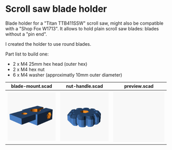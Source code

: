 # Scroll saw blade holder
Blade holder for a "Titan TTB411SSW" scroll saw, might also be compatible with a "Shop Fox W1713".
It allows to hold plain scroll saw blades: blades without a "pin end".

I created the holder to use round blades.

Part list to build one:
- 2 x M4 25mm hex head (outer hex)
- 2 x M4 hex nut
- 6 x M4 washer (approximatly 10mm outer diameter)

|blade-mount.scad|nut-handle.scad|preview.scad|
|---|---|---|
|![blade-mount.scad](images/blade-mount.scad.png)|![nut-handle.scad](images/nut-handle.scad.png)|![preview.scad](images/preview.scad.png)|
